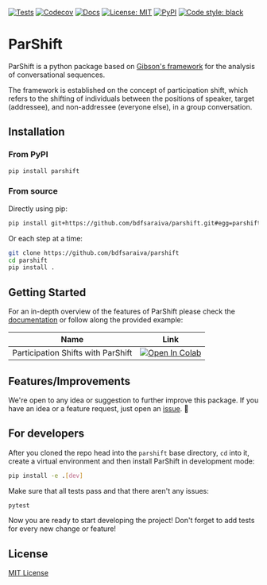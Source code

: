 [![Tests](https://github.com/bdfsaraiva/parshift/actions/workflows/tests.yml/badge.svg)](https://github.com/bdfsaraiva/parshift/actions/workflows/tests.yml)
[![Codecov](https://codecov.io/gh/bdfsaraiva/parshift/branch/main/graph/badge.svg?token=O5ZCGFW78U)](https://codecov.io/gh/bdfsaraiva/parshift)
[![Docs](https://img.shields.io/badge/docs-stable-blue.svg)](https://bdfsaraiva.github.io/parshift)
[![License: MIT](https://img.shields.io/badge/License-MIT-yellow.svg)](https://github.com/bdfsaraiva/py-Participation-Shifts/blob/main/LICENSE)
[![PyPI](https://img.shields.io/pypi/v/parshift)](https://pypi.org/project/parshift/)
[![Code style: black](https://img.shields.io/badge/code%20style-black-000000.svg)](https://github.com/psf/black)

# ParShift

ParShift is a python package based on [Gibson's framework] for the analysis of
conversational sequences.

The framework is established on the concept of participation shift, which refers
to the shifting of individuals between the positions of speaker, target
(addressee), and non-addressee (everyone else), in a group conversation.

## Installation

### From PyPI

```bash
pip install parshift
```

### From source

Directly using pip:

```bash
pip install git+https://github.com/bdfsaraiva/parshift.git#egg=parshift
```

Or each step at a time:

```bash
git clone https://github.com/bdfsaraiva/parshift
cd parshift
pip install .
```

## Getting Started

For an in-depth overview of the features of ParShift please check the
[documentation][docs] or follow along the provided example:

| Name  | Link  |
|---|---|
| Participation Shifts with ParShift | [![Open In Colab](https://colab.research.google.com/assets/colab-badge.svg)][example1]  |

## Features/Improvements

We're open to any idea or suggestion to further improve this package.
If you have an idea or a feature request, just open an [issue]. 🤗

## For developers

After you cloned the repo head into the `parshift` base directory, `cd` into it,
create a virtual environment and then install ParShift in development mode:

```bash
pip install -e .[dev]
```

Make sure that all tests pass and that there aren't any issues:

```bash
pytest
```

Now you are ready to start developing the project! Don't forget to add tests for
every new change or feature!

## License

[MIT License](LICENSE)

[Gibson's framework]:https://doi.org/10.1353/sof.2003.0055
[docs]:https://bdfsaraiva.github.io/parshift/
[example1]:https://colab.research.google.com/drive/1zjstEdkIZrCSgZFkilNf8kvTkRCS-bYG?usp=sharing
[issue]:https://github.com/bdfsaraiva/parshift/issues/new/choose
